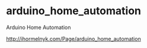 # arduino_home_automation
Arduino Home Automation

http://ihormelnyk.com/Page/arduino_home_automation
